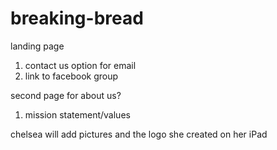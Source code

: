 # breaking-bread

landing page 
  1. contact us option for email
  2. link to facebook group

second page for about us?
  1. mission statement/values

chelsea will add pictures and the logo she created on her iPad
